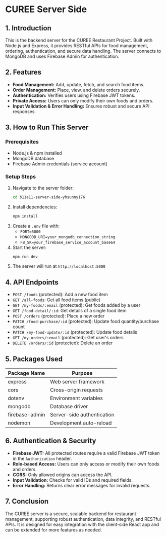# CUREE Server Side

## 1. Introduction
This is the backend server for the CUREE Restaurant Project. Built with Node.js and Express, it provides RESTful APIs for food management, ordering, authentication, and secure data handling. The server connects to MongoDB and uses Firebase Admin for authentication.

## 2. Features
- **Food Management:** Add, update, fetch, and search food items.
- **Order Management:** Place, view, and delete orders securely.
- **Authentication:** Verifies users using Firebase JWT tokens.
- **Private Access:** Users can only modify their own foods and orders.
- **Input Validation & Error Handling:** Ensures robust and secure API responses.

## 3. How to Run This Server

### Prerequisites
- Node.js & npm installed
- MongoDB database
- Firebase Admin credentials (service account)

### Setup Steps
1. Navigate to the server folder:
   ```bash
   cd b11a11-server-side-yhsunny176
   ```
2. Install dependencies:
   ```bash
   npm install
   ```
3. Create a `.env` file with:
   - `PORT=5000`
   - `MONGODB_URI=your_mongodb_connection_string`
   - `FB_SK=your_firebase_service_account_base64`
4. Start the server:
   ```bash
   npm run dev
   ```
5. The server will run at `http://localhost:5000`

## 4. API Endpoints

- `POST /foods` (protected): Add a new food item
- `GET /all-foods`: Get all food items (public)
- `GET /my-foods/:email` (protected): Get foods added by a user
- `GET /food-detail/:id`: Get details of a single food item
- `POST /orders` (protected): Place a new order
- `PATCH /food-purchase/:id` (protected): Update food quantity/purchase count
- `PATCH /my-food-update/:id` (protected): Update food details
- `GET /my-orders/:email` (protected): Get user's orders
- `DELETE /orders/:id` (protected): Delete an order

## 5. Packages Used

| Package Name      | Purpose |
|-------------------|---------|
| express           | Web server framework |
| cors              | Cross-origin requests |
| dotenv            | Environment variables |
| mongodb           | Database driver |
| firebase-admin    | Server-side authentication |
| nodemon           | Development auto-reload |

## 6. Authentication & Security
- **Firebase JWT:** All protected routes require a valid Firebase JWT token in the `Authorization` header.
- **Role-based Access:** Users can only access or modify their own foods and orders.
- **CORS:** Only allowed origins can access the API.
- **Input Validation:** Checks for valid IDs and required fields.
- **Error Handling:** Returns clear error messages for invalid requests.

## 7. Conclusion
The CUREE server is a secure, scalable backend for restaurant management, supporting robust authentication, data integrity, and RESTful APIs. It is designed for easy integration with the client-side React app and can be extended for more features as needed.